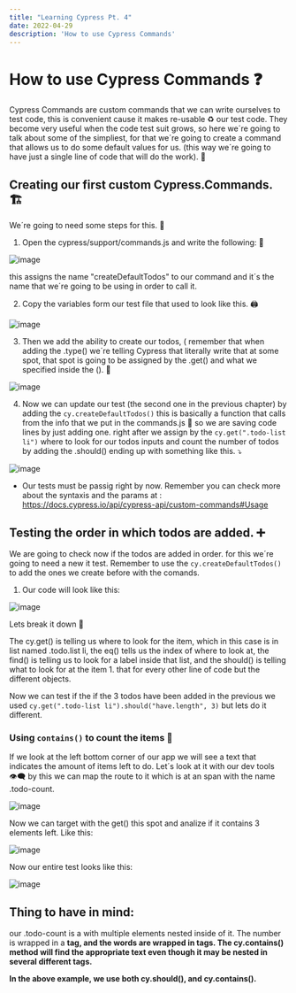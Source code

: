 ```yaml
---
title: "Learning Cypress Pt. 4"
date: 2022-04-29
description: 'How to use Cypress Commands'
---
```



# How to use Cypress Commands ❓

Cypress Commands are custom commands that we can write ourselves to test code, this is convenient cause it makes re-usable ♻️ 
our test code. They become very useful when the code test suit grows, so here we´re going to talk about some of the simpliest, 
for that we´re going to create a command that allows us to do some default values for us. (this way we´re going to have just a 
single line of code that will do the work). 👷

## Creating our first custom Cypress.Commands. 🏗️

We´re going to need some steps for this. 👣

1. Open the cypress/support/commands.js and write the following: 📂

![image](https://user-images.githubusercontent.com/99938141/165990242-0eeb339a-955d-4015-a17e-150bddc132af.png)

this assigns the name "createDefaultTodos" to our command and it´s the name that we´re going to be using in order to call it. 

2. Copy the variables form our test file that used to look like this. 🖨️

![image](https://user-images.githubusercontent.com/99938141/165990437-98922145-166b-4aed-af27-33e9f8d9a957.png)

3. Then we add the ability to create our todos, ( remember that when adding the .type() we´re telling Cypress that literally write that at some spot, that spot is
going to be assigned by the .get() and what we specified inside the (). 📝

![image](https://user-images.githubusercontent.com/99938141/165991078-88d1ff8f-3db1-462c-b713-866ec4b36292.png)

4. Now we can update our test (the second one in the previous chapter) by adding the `cy.createDefaultTodos()` this is basically a function that calls from 
the info that we put in the commands.js 📲 so we are saving code lines by just adding one. right after we assign by the `cy.get(".todo-list li")` where to look for 
our todos inputs and count the number of todos by adding the .should() ending up with something like this. ⤵️

![image](https://user-images.githubusercontent.com/99938141/165993132-921186b5-0f13-47ee-bb02-fb7897efcb50.png)

- Our tests must be passig right by now. Remember you can check more about the syntaxis and the params at : https://docs.cypress.io/api/cypress-api/custom-commands#Usage

## Testing the order in which todos are added. ➕

We are going to check now if the todos are added in order. for this we´re going to need a new it test. Remember to use the `cy.createDefaultTodos()` to add
the ones we create before with the comands.

1. Our code will look like this:

![image](https://user-images.githubusercontent.com/99938141/165994326-313b7c18-451e-40dc-8d42-3af441a98fbd.png)


Lets break it down 🤯

The cy.get() is telling us where to look for the item, which in this case is in list named .todo.list li, the eq() tells us the index of where to look at,
the find() is telling us to look for a label inside that list, and the should() is telling what to look for at the item 1. 
that for every other line of code but the different objects. 

Now we can test if the if the 3 todos have been added in the previous we used `cy.get(".todo-list li").should("have.length", 3)` but lets do it different.

### Using `contains()` to count the items 🔢

If we look at the left bottom corner of our app we will see a text that indicates the amount of items left to do. Let´s look at it with our dev tools 👁️‍🗨️
by this we can map the route to it which is at an span with the name .todo-count. 

![image](https://user-images.githubusercontent.com/99938141/165998262-9185be4b-493a-4c73-ab3e-b21e47ffb363.png)


Now we can target with the get() this spot and analize if it contains 3 elements left. Like this:

![image](https://user-images.githubusercontent.com/99938141/165997275-01c3277c-3d77-4c00-9d94-68033ac08efa.png)

Now our entire test looks like this: 

![image](https://user-images.githubusercontent.com/99938141/165997387-bf740a8f-91d4-4268-b280-837b7528c0fd.png)


## Thing to have in mind: 

 our .todo-count is a <span> with multiple elements nested inside of it. The number is wrapped in a <strong> tag, and the words are wrapped in <span> tags. The cy.contains() method will find the appropriate text even though it may be nested in several different tags.

In the above example, we use both cy.should(), and cy.contains().








